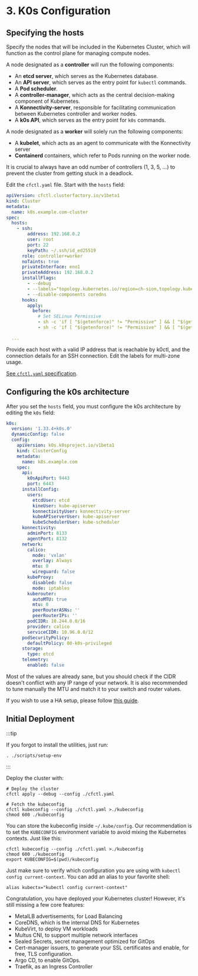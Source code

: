 # 3. K0s Configuration

## Specifying the hosts

Specify the nodes that will be included in the Kubernetes Cluster, which will function as the control plane for managing compute nodes.

A node designated as a **controller** will run the following components:

- An **etcd server**, which serves as the Kubernetes database.
- An **API server**, which serves as the entry point for `kubectl` commands.
- A **Pod scheduler**.
- A **controller-manager**, which acts as the central decision-making component of Kubernetes.
- A **Konnectivity-server**, responsible for facilitating communication between Kubernetes controller and worker nodes.
- A **k0s API**, which serves as the entry point for `k0s` commands.

A node designated as a **worker** will solely run the following components:

- A **kubelet**, which acts as an agent to communicate with the Konnectivity server
- **Containerd** containers, which refer to Pods running on the worker node.

It is crucial to always have an odd number of controllers (1, 3, 5, ...) to prevent the cluster from getting stuck in a deadlock.

Edit the `cfctl.yaml` file. Start with the `hosts` field:

```yaml title="cfctl.yaml"
apiVersion: cfctl.clusterfactory.io/v1beta1
kind: Cluster
metadata:
  name: k8s.example.com-cluster
spec:
  hosts:
    - ssh:
        address: 192.168.0.2
        user: root
        port: 22
        keyPath: ~/.ssh/id_ed25519
      role: controller+worker
      noTaints: true
      privateInterface: eno1
      privateAddress: 192.168.0.2
      installFlags:
        - --debug
        - --labels="topology.kubernetes.io/region=ch-sion,topology.kubernetes.io/zone=ch-sion-1"
        - --disable-components coredns
      hooks:
        apply:
          before:
            # Set SELinux Permissive
            - sh -c 'if [ "$(getenforce)" != "Permissive" ] && [ "$(getenforce)" != "Disabled" ]; then sed -i s/^SELINUX=.*$/SELINUX=permissive/ /etc/selinux/config; fi'
            - sh -c 'if [ "$(getenforce)" != "Permissive" ] && [ "$(getenforce)" != "Disabled" ]; then setenforce 0; fi'

  ...
```

Provide each host with a valid IP address that is reachable by k0ctl, and the connection details for an SSH connection. Edit the labels for multi-zone usage.

[See `cfctl.yaml` specification](/docs/reference/cfctl.yaml).

## Configuring the k0s architecture

After you set the `hosts` field, you must configure the k0s architecture by editing the `k0s` field:

```yaml title="cfctl.yaml > spec > k0s"
k0s:
  version: '1.33.4+k0s.0'
  dynamicConfig: false
  config:
    apiVersion: k0s.k0sproject.io/v1beta1
    kind: ClusterConfig
    metadata:
      name: k8s.example.com
    spec:
      api:
        k0sApiPort: 9443
        port: 6443
      installConfig:
        users:
          etcdUser: etcd
          kineUser: kube-apiserver
          konnectivityUser: konnectivity-server
          kubeAPIserverUser: kube-apiserver
          kubeSchedulerUser: kube-scheduler
      konnectivity:
        adminPort: 8133
        agentPort: 8132
      network:
        calico:
          mode: 'vxlan'
          overlay: Always
          mtu: 0
          wireguard: false
        kubeProxy:
          disabled: false
          mode: iptables
        kuberouter:
          autoMTU: true
          mtu: 0
          peerRouterASNs: ''
          peerRouterIPs: ''
        podCIDR: 10.244.0.0/16
        provider: calico
        serviceCIDR: 10.96.0.0/12
      podSecurityPolicy:
        defaultPolicy: 00-k0s-privileged
      storage:
        type: etcd
      telemetry:
        enabled: false
```

Most of the values are already sane, but you should check if the CIDR doesn't conflict with any IP range of your network. It is also recommended to tune manually the MTU and match it to your switch and router values.

If you wish to use a HA setup, please follow [this guide](/docs/guides/maintenance/high-availability).

## Initial Deployment

:::tip

If you forgot to install the utilities, just run:

```shell title="user@local:/ClusterFactory"
. ./scripts/setup-env
```

:::

Deploy the cluster with:

```shell title="user@local:/ClusterFactory"
# Deploy the cluster
cfctl apply --debug --config ./cfctl.yaml

# Fetch the kubeconfig
cfctl kubeconfig --config ./cfctl.yaml >./kubeconfig
chmod 600 ./kubeconfig
```

You can store the kubeconfig inside `~/.kube/config`. Our recommendation is to set the `KUBECONFIG` environment variable to avoid mixing the Kubernetes contexts. Just like this:

```shell title="user@local:/ClusterFactory"
cfctl kubeconfig --config ./cfctl.yaml >./kubeconfig
chmod 600 ./kubeconfig
export KUBECONFIG=$(pwd)/kubeconfig
```

Just make sure to verify which configuration you are using with `kubectl config current-context`. You can add an alias to your favorite shell:

```shell
alias kubectx="kubectl config current-context"
```

Congratulation, you have deployed your Kubernetes cluster! However, it's still missing a few core features:

- MetalLB advertisements, for Load Balancing
- CoreDNS, which is the internal DNS for Kubernetes
- KubeVirt, to deploy VM workloads
- Multus CNI, to support multiple network interfaces
- Sealed Secrets, secret management optimized for GitOps
- Cert-manager issuers, to generate your SSL certificates and enable, for free, TLS configuration.
- Argo CD, to enable GitOps.
- Traefik, as an Ingress Controller
